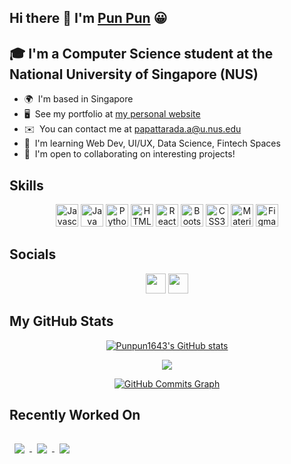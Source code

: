 ## Hi there 👋  I'm [Pun Pun](https://punpun1643.github.io/) 😀


## 🎓 I'm a Computer Science student at the National University of Singapore (NUS)

* 🌍  I'm based in Singapore
* 🖥️  See my portfolio at [my personal website](http://punpun1643.github.io/)
* ✉️  You can contact me at [papattarada.a@u.nus.edu](mailto:papattarada.a@u.nus.edu)
* 🧠  I'm learning Web Dev, UI/UX, Data Science, Fintech Spaces
* 🤝  I'm open to collaborating on interesting projects!


## Skills

<p align="center">
<a href="https://developer.mozilla.org/en-US/docs/Web/JavaScript" target="_blank" rel="noreferrer"><img src="https://raw.githubusercontent.com/danielcranney/readme-generator/main/public/icons/skills/javascript-colored.svg" width="36" height="36" alt="Javascript" /></a>
<a href="https://www.oracle.com/java/" target="_blank" rel="noreferrer"><img src="https://raw.githubusercontent.com/danielcranney/readme-generator/main/public/icons/skills/java-colored.svg" width="36" height="36" alt="Java" /></a>
<a href="https://www.python.org/" target="_blank" rel="noreferrer"><img src="https://raw.githubusercontent.com/danielcranney/readme-generator/main/public/icons/skills/python-colored.svg" width="36" height="36" alt="Python" /></a>
<a href="https://developer.mozilla.org/en-US/docs/Glossary/HTML5" target="_blank" rel="noreferrer"><img src="https://raw.githubusercontent.com/danielcranney/readme-generator/main/public/icons/skills/html5-colored.svg" width="36" height="36" alt="HTML5" /></a>
<a href="https://reactjs.org/" target="_blank" rel="noreferrer"><img src="https://raw.githubusercontent.com/danielcranney/readme-generator/main/public/icons/skills/react-colored.svg" width="36" height="36" alt="React" /></a>
<a href="https://getbootstrap.com/" target="_blank" rel="noreferrer"><img src="https://raw.githubusercontent.com/danielcranney/readme-generator/main/public/icons/skills/bootstrap-colored.svg" width="36" height="36" alt="Bootstrap" /></a>
<a href="https://www.w3.org/TR/CSS/#css" target="_blank" rel="noreferrer"><img src="https://raw.githubusercontent.com/danielcranney/readme-generator/main/public/icons/skills/css3-colored.svg" width="36" height="36" alt="CSS3" /></a>
<a href="https://mui.com/" target="_blank" rel="noreferrer"><img src="https://raw.githubusercontent.com/danielcranney/readme-generator/main/public/icons/skills/materialui-colored.svg" width="36" height="36" alt="Material UI" /></a>
<a href="https://www.figma.com/" target="_blank" rel="noreferrer"><img src="https://raw.githubusercontent.com/danielcranney/readme-generator/main/public/icons/skills/figma-colored.svg" width="36" height="36" alt="Figma" /></a>
</p>


## Socials

<p align="center"> <a href="https://www.github.com/Punpun1643" target="_blank" rel="noreferrer"><img src="https://raw.githubusercontent.com/danielcranney/readme-generator/main/public/icons/socials/github.svg" width="32" height="32" /></a> <a href="https://www.linkedin.com/in/papattarada-apithanangsiri/" target="_blank" rel="noreferrer"><img src="https://raw.githubusercontent.com/danielcranney/readme-generator/main/public/icons/socials/linkedin.svg" width="32" height="32" /></a></p>


## My GitHub Stats

<p align="center">
<a href="http://www.github.com/Punpun1643"><img src="https://github-readme-stats.vercel.app/api?username=Punpun1643&show_icons=true&hide=&count_private=true&title_color=0891b2&text_color=ffffff&icon_color=0891b2&bg_color=1c1917&hide_border=true&show_icons=true" alt="Punpun1643's GitHub stats" /></a>
</p>

<p align="center">
<a href="http://www.github.com/Punpun1643"><img src="https://github-readme-streak-stats.herokuapp.com/?user=Punpun1643&stroke=ffffff&background=1c1917&ring=0891b2&fire=0891b2&currStreakNum=ffffff&currStreakLabel=0891b2&sideNums=ffffff&sideLabels=ffffff&dates=ffffff&hide_border=true" /></a>
<p align="center">

<p align="center">
<a href="http://www.github.com/Punpun1643"><img src="https://activity-graph.herokuapp.com/graph?username=Punpun1643&bg_color=1c1917&color=ffffff&line=0891b2&point=ffffff&area_color=1c1917&area=true&hide_border=true&custom_title=GitHub%20Commits%20Graph" alt="GitHub Commits Graph" /></a>
</p>


## Recently Worked On

<a href="https://github.com/Punpun1643/Project-ReHash.git">
  <img align="center" style="margin:1rem 0.5rem" src="https://github-readme-stats.vercel.app/api/pin/?username=Punpun1643&repo=Project-ReHash&title_color=ffffff&text_color=c9cacc&icon_color=4AB197&bg_color=1A2B34" />
</a>

<a href="https://github.com/Punpun1643/Blockchain-Tutorial.git">
  <img align="center" style="margin:1rem 0.5rem" src="https://github-readme-stats.vercel.app/api/pin/?username=Punpun1643&repo=Blockchain-Tutorial&title_color=ffffff&text_color=c9cacc&icon_color=4AB197&bg_color=1A2B34" />
</a>

<a href="https://github.com/Punpun1643/CryptoHub.git">
  <img align="center" style="margin:1rem 0.5rem" src="https://github-readme-stats.vercel.app/api/pin/?username=Punpun1643&repo=CryptoHub&title_color=ffffff&text_color=c9cacc&icon_color=4AB197&bg_color=1A2B34" />
</a>





